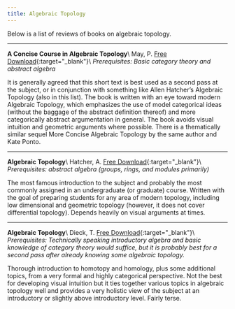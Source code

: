 ```yaml
---
title: Algebraic Topology
---
```


Below is a list of reviews of books on algebraic topology.

---
**A Concise Course in Algebraic Topology**\\
May, P. [Free Download](http://www.math.uchicago.edu/~may/CONCISE/ConciseRevised.pdf){:target="_blank"}\\
*Prerequisites: Basic category theory and abstract algebra*

It is generally agreed that this short text is best used as a second pass at the subject, or in conjunction with something like Allen Hatcher’s Algebraic Topology (also in this list). The book is written with an eye toward modern Algebraic Topology, which emphasizes the use of model categorical ideas (without the baggage of the abstract definition thereof) and more categorically abstract argumentation in general. The book avoids visual intuition and geometric arguments where possible. There is a thematically similar sequel More Concise Algebraic Topology by the same author and Kate Ponto.

---
**Algebraic Topology**\\
Hatcher, A. [Free Download](https://pi.math.cornell.edu/~hatcher/AT/AT.pdf){:target="_blank"}\\
*Prerequisites: abstract algebra (groups, rings, and modules primarily)*

The most famous introduction to the subject and probably the most commonly assigned in an undergraduate (or graduate) course. Written with the goal of preparing students for any area of modern topology, including low dimensional and geometric topology (however, it does not cover differential topology). Depends heavily on visual arguments at times.

---
**Algebraic Topology**\\
Dieck, T. [Free Download](https://www.maths.ed.ac.uk/~v1ranick/papers/diecktop.pdf){:target="_blank"}\\
*Prerequisites: Technically speaking introductory algebra and basic knowledge of category theory would suffice, but it is probably best for a second pass after already knowing some algebraic topology.*

Thorough introduction to homotopy and homology, plus some additional topics, from a very formal and highly categorical perspective. Not the best for developing visual intuition but it ties together various topics in algebraic topology well and provides a very holistic view of the subject at an introductory or slightly above introductory level. Fairly terse.